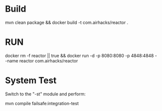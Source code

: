 # Build
mvn clean package && docker build -t com.airhacks/reactor .

# RUN

docker rm -f reactor || true && docker run -d -p 8080:8080 -p 4848:4848 --name reactor com.airhacks/reactor 

# System Test

Switch to the "-st" module and perform:

mvn compile failsafe:integration-test